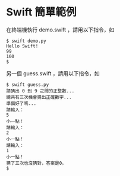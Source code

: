 # Swift 簡單範例

在終端機執行 demo.swift ，請用以下指令，如

```
$ swift demo.py
Hello Swift!
99
100
$
```

另一個 guess.swift ，請用以下指令，如

```
$ swift guess.py
請猜出 0 到 9 之間的正整數...
總共有三次機會猜出正確數字...
準備好了嗎...
請輸入：
5    
小一點！
請輸入：
2
小一點！
請輸入：
1
小一點！
猜了三次也沒猜對，答案是0。
$
```
